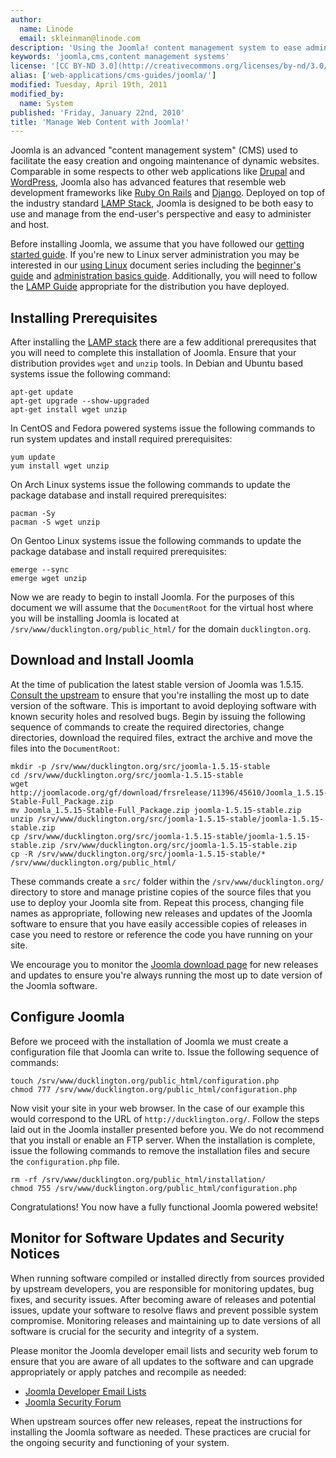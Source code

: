 ```yaml
---
author:
  name: Linode
  email: skleinman@linode.com
description: 'Using the Joomla! content management system to ease administration overhead for websites.'
keywords: 'joomla,cms,content management systems'
license: '[CC BY-ND 3.0](http://creativecommons.org/licenses/by-nd/3.0/us/)'
alias: ['web-applications/cms-guides/joomla/']
modified: Tuesday, April 19th, 2011
modified_by:
  name: System
published: 'Friday, January 22nd, 2010'
title: 'Manage Web Content with Joomla!'
---
```


Joomla is an advanced "content management system" (CMS) used to facilitate the easy creation and ongoing maintenance of dynamic websites. Comparable in some respects to other web applications like [Drupal](/docs/web-applications/cms-guides/drupal/) and [WordPress](/docs/web-applications/cms-guides/wordpress/), Joomla also has advanced features that resemble web development frameworks like [Ruby On Rails](/docs/frameworks/) and [Django](/docs/frameworks/). Deployed on top of the industry standard [LAMP Stack](/docs/lamp-guides/), Joomla is designed to be both easy to use and manage from the end-user's perspective and easy to administer and host.

Before installing Joomla, we assume that you have followed our [getting started guide](/docs/getting-started/). If you're new to Linux server administration you may be interested in our [using Linux](/docs/using-linux/) document series including the [beginner's guide](/docs/beginners-guide/) and [administration basics guide](/docs/using-linux/administration-basics). Additionally, you will need to follow the [LAMP Guide](/docs/lamp-guides) appropriate for the distribution you have deployed.

Installing Prerequisites
------------------------

After installing the [LAMP stack](/docs/lamp-guides/) there are a few additional prerequsites that you will need to complete this installation of Joomla. Ensure that your distribution provides `wget` and `unzip` tools. In Debian and Ubuntu based systems issue the following command:

    apt-get update
    apt-get upgrade --show-upgraded
    apt-get install wget unzip

In CentOS and Fedora powered systems issue the following commands to run system updates and install required prerequisites:

    yum update
    yum install wget unzip

On Arch Linux systems issue the following commands to update the package database and install required prerequisites:

    pacman -Sy
    pacman -S wget unzip

On Gentoo Linux systems issue the following commands to update the package database and install required prerequisites:

    emerge --sync
    emerge wget unzip

Now we are ready to begin to install Joomla. For the purposes of this document we will assume that the `DocumentRoot` for the virtual host where you will be installing Joomla is located at `/srv/www/ducklington.org/public_html/` for the domain `ducklington.org`.

Download and Install Joomla
---------------------------

At the time of publication the latest stable version of Joomla was 1.5.15. [Consult the upstream](http://www.joomla.org/download.html) to ensure that you're installing the most up to date version of the software. This is important to avoid deploying software with known security holes and resolved bugs. Begin by issuing the following sequence of commands to create the required directories, change directories, download the required files, extract the archive and move the files into the `DocumentRoot`:

    mkdir -p /srv/www/ducklington.org/src/joomla-1.5.15-stable
    cd /srv/www/ducklington.org/src/joomla-1.5.15-stable
    wget http://joomlacode.org/gf/download/frsrelease/11396/45610/Joomla_1.5.15-Stable-Full_Package.zip
    mv Joomla_1.5.15-Stable-Full_Package.zip joomla-1.5.15-stable.zip
    unzip /srv/www/ducklington.org/src/joomla-1.5.15-stable/joomla-1.5.15-stable.zip
    cp /srv/www/ducklington.org/src/joomla-1.5.15-stable/joomla-1.5.15-stable.zip /srv/www/ducklington.org/src/joomla-1.5.15-stable.zip
    cp -R /srv/www/ducklington.org/src/joomla-1.5.15-stable/* /srv/www/ducklington.org/public_html/

These commands create a `src/` folder within the `/srv/www/ducklington.org/` directory to store and manage pristine copies of the source files that you use to deploy your Joomla site from. Repeat this process, changing file names as appropriate, following new releases and updates of the Joomla software to ensure that you have easily accessible copies of releases in case you need to restore or reference the code you have running on your site.

We encourage you to monitor the [Joomla download page](http://www.joomla.org/download.html) for new releases and updates to ensure you're always running the most up to date version of the Joomla software.

Configure Joomla
----------------

Before we proceed with the installation of Joomla we must create a configuration file that Joomla can write to. Issue the following sequence of commands:

    touch /srv/www/ducklington.org/public_html/configuration.php
    chmod 777 /srv/www/ducklington.org/public_html/configuration.php       

Now visit your site in your web browser. In the case of our example this would correspond to the URL of `http://ducklington.org/`. Follow the steps laid out in the Joomla installer presented before you. We do not recommend that you install or enable an FTP server. When the installation is complete, issue the following commands to remove the installation files and secure the `configuration.php` file.

    rm -rf /srv/www/ducklington.org/public_html/installation/
    chmod 755 /srv/www/ducklington.org/public_html/configuration.php

Congratulations! You now have a fully functional Joomla powered website!

Monitor for Software Updates and Security Notices
-------------------------------------------------

When running software compiled or installed directly from sources provided by upstream developers, you are responsible for monitoring updates, bug fixes, and security issues. After becoming aware of releases and potential issues, update your software to resolve flaws and prevent possible system compromise. Monitoring releases and maintaining up to date versions of all software is crucial for the security and integrity of a system.

Please monitor the Joomla developer email lists and security web forum to ensure that you are aware of all updates to the software and can upgrade appropriately or apply patches and recompile as needed:

-   [Joomla Developer Email Lists](http://docs.joomla.org/Developer_Email_lists)
-   [Joomla Security Forum](http://forum.joomla.org/viewforum.php?f=432)

When upstream sources offer new releases, repeat the instructions for installing the Joomla software as needed. These practices are crucial for the ongoing security and functioning of your system.



